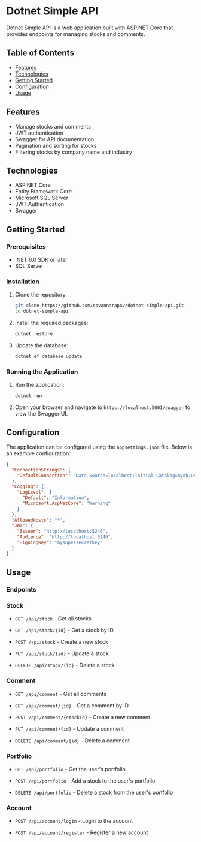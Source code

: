 # Dotnet Simple API

Dotnet Simple API is a web application built with ASP.NET Core that provides endpoints for managing stocks and comments.

## Table of Contents

- [Features](#features)
- [Technologies](#technologies)
- [Getting Started](#getting-started)
- [Configuration](#configuration)
- [Usage](#usage)

## Features

- Manage stocks and comments
- JWT authentication
- Swagger for API documentation
- Pagination and sorting for stocks
- Filtering stocks by company name and industry

## Technologies

- ASP.NET Core
- Entity Framework Core
- Microsoft SQL Server
- JWT Authentication
- Swagger

## Getting Started

### Prerequisites

- .NET 6.0 SDK or later
- SQL Server

### Installation

1. Clone the repository:
    ```sh
    git clone https://github.com/sovannarapov/dotnet-simple-api.git
    cd dotnet-simple-api
    ```

2. Install the required packages:
    ```sh
    dotnet restore
    ```

3. Update the database:
    ```sh
    dotnet ef database update
    ```

### Running the Application

1. Run the application:
    ```sh
    dotnet run
    ```

2. Open your browser and navigate to `https://localhost:5001/swagger` to view the Swagger UI.

## Configuration

The application can be configured using the `appsettings.json` file. Below is an example configuration:

```json
{
  "ConnectionStrings": {
    "DefaultConnection": "Data Source=localhost;Initial Catalog=mydb;User Id=sa;Password=P@ssw0rd;Integrated Security=True;TrustServerCertificate=true;Trusted_Connection=false"
  },
  "Logging": {
    "LogLevel": {
      "Default": "Information",
      "Microsoft.AspNetCore": "Warning"
    }
  },
  "AllowedHosts": "*",
  "JWT": {
    "Issuer": "http://localhost:5246",
    "Audience": "http://localhost:5246",
    "SigningKey": "mysupersecretkey"
  }
}
```

## Usage

### Endpoints

### Stock

- `GET /api/stock` - Get all stocks

- `GET /api/stock/{id}` - Get a stock by ID

- `POST /api/stock` - Create a new stock

- `PUT /api/stock/{id}` - Update a stock
    
- `DELETE /api/stock/{id}` - Delete a stock

### Comment

- `GET /api/comment` - Get all comments

- `GET /api/comment/{id}` - Get a comment by ID

- `POST /api/comment/{stockId}` - Create a new comment

- `PUT /api/comment/{id}` - Update a comment

- `DELETE /api/comment/{id}` - Delete a comment

### Portfolio

- `GET /api/portfolio` - Get the user's portfolio

- `POST /api/portfolio` - Add a stock to the user's portfolio

- `DELETE /api/portfolio` - Delete a stock from the user's portfolio

### Account

- `POST /api/account/login` - Login to the account

- `POST /api/account/register` - Register a new account
